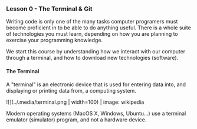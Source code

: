 ### Lesson 0 - The Terminal & Git

Writing code is only one of the many tasks computer programers must become proficient in to be able to do anything useful. There is a whole suite of technologies you must learn, depending on how you are planning to exercise your programming knowledge.

We start this course by understanding how we interact with our computer through a terminal, and how to download new technologies (software).

#### The Terminal

A "terminal" is an electronic device that is used for entering data into, and displaying or printing data from, a computing system.

![](../.media/terminal.png | width=100)
| image: wikipedia

Modern operating systems (MacOS X, Windows, Ubuntu...) use a terminal emulator (simulator) program, and not a hardware device.